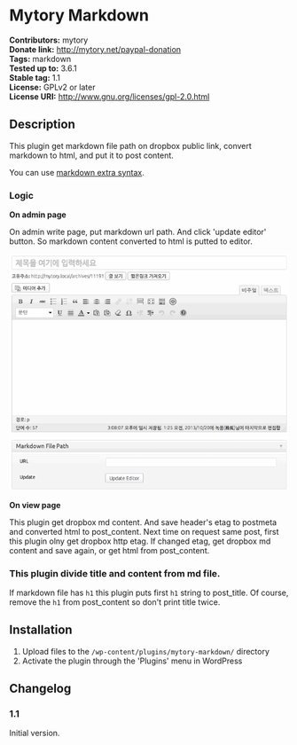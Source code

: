 # Mytory Markdown #
**Contributors:** mytory  
**Donate link:** http://mytory.net/paypal-donation  
**Tags:** markdown  
**Tested up to:** 3.6.1  
**Stable tag:** 1.1  
**License:** GPLv2 or later  
**License URI:** http://www.gnu.org/licenses/gpl-2.0.html  

## Description ##

This plugin get markdown file path on dropbox public link, convert markdown to html, and put it to post content.

You can use [markdown extra syntax](http://michelf.ca/projects/php-markdown/extra/).

### Logic ###

**On admin page**

On admin write page, put markdown url path. And click 'update editor' button. So markdown content converted to html is putted to editor.

![](animated.gif)

**On view page**

This plugin get dropbox md content. And save header's etag to postmeta and converted html to post_content. Next time on request same post, first this plugin olny get dropbox http etag. If changed etag, get dropbox md content and save again, or get html from post_content.

### This plugin divide title and content from md file. ###

If markdown file has `h1` this plugin puts first `h1` string to post_title. Of course, remove the `h1` from post_content so don't print title twice.

## Installation ##

1. Upload files to the `/wp-content/plugins/mytory-markdown/` directory
1. Activate the plugin through the 'Plugins' menu in WordPress

## Changelog ##

### 1.1 ###

Initial version.